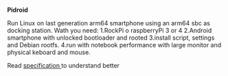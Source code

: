 <b>Pidroid</b>
</br>

Run Linux on last generation arm64 smartphone using an arm64 sbc as docking station.
Wath you need:
1.RockPi o raspberryPi 3 or 4
2.Android smartphone with unlocked bootloader and rooted
3.install script, settings and Debian rootfs.
4.run with notebook performance with large monitor and physical keboard and mouse.

Read <a href= "REAME_spec.md"> specification </a> to understand better
